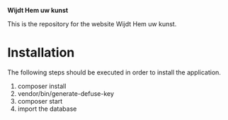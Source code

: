 **Wijdt Hem uw kunst**

This is the repository for the website Wijdt Hem uw kunst.

# Installation
The following steps should be executed in order to
install the application.
1. composer install
2. vendor/bin/generate-defuse-key
3. composer start
4. import the database
